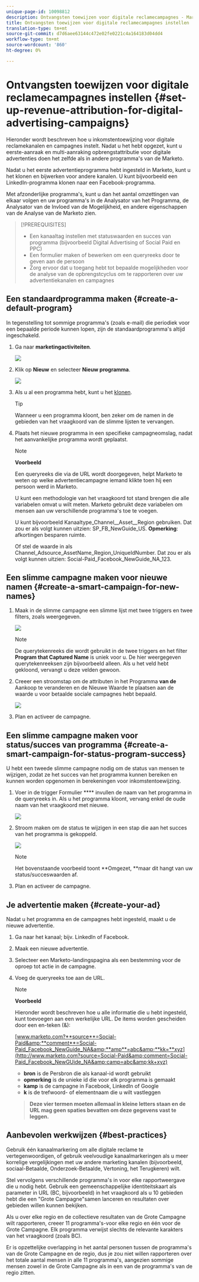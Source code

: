 ```yaml
---
unique-page-id: 10098812
description: Ontvangsten toewijzen voor digitale reclamecampagnes - Marketo Docs - Productdocumentatie
title: Ontvangsten toewijzen voor digitale reclamecampagnes instellen
translation-type: tm+mt
source-git-commit: d7d6aee63144c472e02fe0221c4a164183d04dd4
workflow-type: tm+mt
source-wordcount: '860'
ht-degree: 0%

---
```



# Ontvangsten toewijzen voor digitale reclamecampagnes instellen {#set-up-revenue-attribution-for-digital-advertising-campaigns}

Hieronder wordt beschreven hoe u inkomstentoewijzing voor digitale reclamekanalen en campagnes instelt. Nadat u het hebt opgezet, kunt u eerste-aanraak en multi-aanraking opbrengstattributie voor digitale advertenties doen het zelfde als in andere programma&#39;s van de Marketo.

Nadat u het eerste advertentieprogramma hebt ingesteld in Marketo, kunt u het klonen en bijwerken voor andere kanalen. U kunt bijvoorbeeld een LinkedIn-programma klonen naar een Facebook-programma.

Met afzonderlijke programma&#39;s, kunt u dan het aantal omzettingen van elkaar volgen en uw programma&#39;s in de Analysator van het Programma, de Analysator van de Invloed van de Mogelijkheid, en andere eigenschappen van de Analyse van de Marketo zien.

>[!PREREQUISITES]
>
>* Een kanaaltag instellen met statuswaarden en succes van programma (bijvoorbeeld Digital Advertising of Social Paid en PPC)
>* Een formulier maken of bewerken om een queryreeks door te geven aan de persoon
>* Zorg ervoor dat u toegang hebt tot bepaalde mogelijkheden voor de analyse van de opbrengstcyclus om te rapporteren over uw advertentiekanalen en campagnes

>



## Een standaardprogramma maken {#create-a-default-program}

In tegenstelling tot sommige programma&#39;s (zoals e-mail) die periodiek voor een bepaalde periode kunnen lopen, zijn de standaardprogramma&#39;s altijd ingeschakeld.

1. Ga naar **marketingactiviteiten**.

   ![](assets/login-marketing-activities-5.png)

1. Klik op **Nieuw** en selecteer **Nieuw programma**.

   ![](assets/image2016-3-14-15-52-0.png)

1. Als u al een programma hebt, kunt u het [klonen](../../../../product-docs/core-marketo-concepts/programs/working-with-programs/clone-a-program.md).

   >[!TIP]
   >
   >Wanneer u een programma kloont, ben zeker om de namen in de gebieden van het vraagkoord van de slimme lijsten te vervangen.

1. Plaats het nieuwe programma in een specifieke campagneomslag, nadat het aanvankelijke programma wordt geplaatst.

   >[!NOTE]
   >
   >**Voorbeeld**
   >
   >
   >Een queryreeks die via de URL wordt doorgegeven, helpt Marketo te weten op welke advertentiecampagne iemand klikte toen hij een persoon werd in Marketo.
   >
   >
   >U kunt een methodologie van het vraagkoord tot stand brengen die alle variabelen omvat u wilt meten. Marketo gebruikt deze variabelen om mensen aan uw verschillende programma&#39;s toe te voegen.
   >
   >
   >U kunt bijvoorbeeld Kanaaltype_Channel__Asset__Region gebruiken. Dat zou er als volgt kunnen uitzien: SP_FB_NewGuide_US. **Opmerking**: afkortingen besparen ruimte.
   >
   >
   >Of stel de waarde in als Channel_Adsource_AssetName_Region_UniqueIdNumber. Dat zou er als volgt kunnen uitzien: Social-Paid_Facebook_NewGuide_NA_123.

## Een slimme campagne maken voor nieuwe namen {#create-a-smart-campaign-for-new-names}

1. Maak in de slimme campagne een slimme lijst met twee triggers en twee filters, zoals weergegeven.

   ![](assets/image2016-3-23-13-3a59-3a24.png)

   >[!NOTE]
   >
   >De querytekenreeks die wordt gebruikt in de twee triggers en het filter **Program that Captured Name** is uniek voor u. De hier weergegeven querytekenreeksen zijn bijvoorbeeld alleen. Als u het veld hebt gekloond, vervangt u deze velden gewoon.

1. Creeer een stroomstap om de attributen in het Programma **van de** Aankoop te veranderen en de Nieuwe Waarde te plaatsen aan de waarde u voor betaalde sociale campagnes hebt bepaald.

   ![](assets/image2016-3-14-14-3a58-3a6.png)

1. Plan en activeer de campagne.

## Een slimme campagne maken voor status/succes van programma {#create-a-smart-campaign-for-status-program-success}

U hebt een tweede slimme campagne nodig om de status van mensen te wijzigen, zodat ze het succes van het programma kunnen bereiken en kunnen worden opgenomen in berekeningen voor inkomstentoewijzing.

1. Voer in de trigger Formulier **** invullen de naam van het programma in de queryreeks in. Als u het programma kloont, vervang enkel de oude naam van het vraagkoord met nieuwe.

   ![](assets/image2016-3-23-14-3a7-3a20.png)

1. Stroom maken om de status te wijzigen in een stap die aan het succes van het programma is gekoppeld.

   ![](assets/image2016-3-14-15-3a9-3a29.png)

   >[!NOTE]
   >
   >Het bovenstaande voorbeeld toont **Omgezet, **maar dit hangt van uw status/succeswaarden af.

1. Plan en activeer de campagne.

## Je advertentie maken {#create-your-ad}

Nadat u het programma en de campagnes hebt ingesteld, maakt u de nieuwe advertentie.

1. Ga naar het kanaal; bijv. LinkedIn of Facebook.
1. Maak een nieuwe advertentie.
1. Selecteer een Marketo-landingspagina als een bestemming voor de oproep tot actie in de campagne.
1. Voeg de queryreeks toe aan de URL.

   >[!NOTE]
   >
   >**Voorbeeld**
   >
   >
   >Hieronder wordt beschreven hoe u alle informatie die u hebt ingesteld, kunt toevoegen aan een werkelijke URL. De items worden gescheiden door een en-teken (&amp;):
   >
   >
   >[www.marketo.com?**source**=Social-Paid&amp;**comment**=Social-Paid_Facebook_NewGuide_NA&amp;**amp**=abc&amp;**kk=**xyz](http://www.marketo.com?source=Social-Paid&amp;comment=Social-Paid_Facebook_NewGUide_NA&amp;camp=abc&amp;kk+xyz)
   >
   >    
   >    
   >    * **bron** is de Persbron die als kanaal-id wordt gebruikt
   >    * **opmerking** is de unieke id die voor elk programma is gemaakt
   >    * **kamp** is de campagne in Facebook, LinkedIn of Google
   >    * **k** is de trefwoord- of elementnaam die u wilt vastleggen

   >    
   >    
   >**Deze vier termen moeten allemaal in kleine letters staan en de URL mag geen spaties bevatten om deze gegevens vast te leggen.**

## Aanbevolen werkwijzen {#best-practices}

Gebruik één kanaalmarkering om alle digitale reclame te vertegenwoordigen, of gebruik veelvoudige kanaalmarkeringen als u meer korrelige vergelijkingen met uw andere marketing kanalen (bijvoorbeeld, sociaal-Betaalde, Onderzoek-Betaalde, Vertoning, het Terugkeren) wilt.

Stel vervolgens verschillende programma&#39;s in voor elke rapportweergave die u nodig hebt. Gebruik een gemeenschappelijke identiteitskaart als parameter in URL (BC, bijvoorbeeld) in het vraagkoord als u 10 gebieden hebt die een &quot;Grote Campagne&quot;samen lanceren en resultaten over gebieden willen kunnen bekijken.

Als u over elke regio en de collectieve resultaten van de Grote Campagne wilt rapporteren, creeer 11 programma&#39;s-voor elke regio en één voor de Grote Campagne. Elk programma verwijst slechts de relevante karakters van het vraagkoord (zoals BC).

Er is opzettelijke overlapping in het aantal personen tussen de programma&#39;s van de Grote Campagne en de regio, dus je zou niet willen rapporteren over het totale aantal mensen in alle 11 programma&#39;s, aangezien sommige mensen zowel in de Grote Campagne als in een van de programma&#39;s van de regio zitten.
